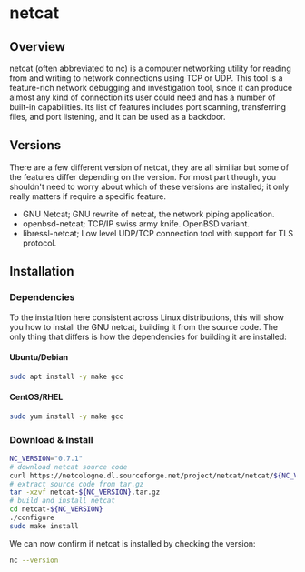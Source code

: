 # netcat
## Overview
netcat (often abbreviated to nc) is a computer networking utility for reading from and writing to network connections using TCP or UDP.
This tool is a feature-rich network debugging and investigation tool, since it can produce almost any kind of connection its user could need and has a number of built-in capabilities.
Its list of features includes port scanning, transferring files, and port listening, and it can be used as a backdoor.
## Versions
There are a few different version of netcat, they are all similiar but some of the features differ depending on the version.
For most part though, you shouldn't need to worry about which of these versions are installed; it only really matters if require a specific feature.
- GNU Netcat; GNU rewrite of netcat, the network piping application.
- openbsd-netcat; TCP/IP swiss army knife. OpenBSD variant.
- libressl-netcat; Low level UDP/TCP connection tool with support for TLS protocol.
## Installation
### Dependencies
To the installtion here consistent across Linux distributions, this will show you how to install the GNU netcat, building it from the source code.
The only thing that differs is how the dependencies for building it are installed:
#### Ubuntu/Debian
```bash
sudo apt install -y make gcc
```
#### CentOS/RHEL
```bash
sudo yum install -y make gcc
```
### Download & Install
```bash
NC_VERSION="0.7.1"
# download netcat source code
curl https://netcologne.dl.sourceforge.net/project/netcat/netcat/${NC_VERSION}/netcat-${NC_VERSION}.tar.gz -o netcat-${NC_VERSION}.tar.gz
# extract source code from tar.gz
tar -xzvf netcat-${NC_VERSION}.tar.gz
# build and install netcat
cd netcat-${NC_VERSION}
./configure
sudo make install
```
We can now confirm if netcat is installed by checking the version:
```bash
nc --version
```
